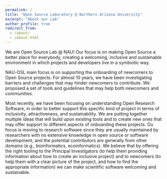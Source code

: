 ```yaml
---
permalink: /
title: "Open Source Laboratory @ Northern Arizona University"
excerpt: "About our Lab"
author_profile: true
redirect_from: 
  - /about/
  - /about.html
---
```


We are Open Source Lab @ NAU! Our focus is on making Open Source a better place for everybody, creating a welcoming, inclusive and sustainable environment in which projects and developers live in a symbiotic way.

NAU-OSL main focus is on supporting the onboarding of newcomers to Open Source projects. For almost 10 years, we have been investigating barriers and challenges that may hinder newcomers to contribute. We proposed a set of tools and guidelines that may help both newcomers and communities.

Most recently, we have been focusing on understanding Open Research Software, in order to better support this specific kind of project in terms of inclusivity, attractiveness, and sustainability. We are putting together multiple ideas that will build upon existing tools and to create new ones that may offer support to different aspects of onboarding these projects. Ou focus is moving to research software since they are usually maintained by researchers with no extensive knowledge in open source or software development, and the potential contributors are generally from other domains (e.g., bioinformatics, ecoinformatics).
We believe that by offering the right tooling to the Principal Investigators (to help them providing information about how to create an inclusive project) and to newcomers (to help them with a clear picture of the project, and how to find the appropriate information) we can make scientific software welcoming and sustainable.

